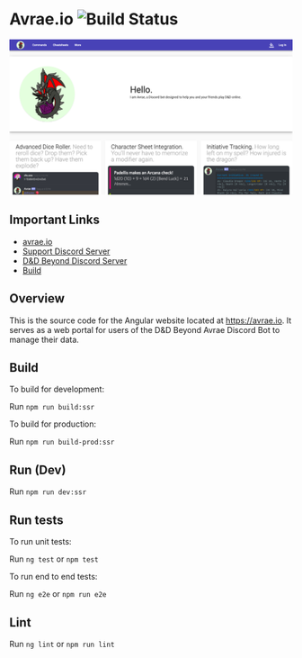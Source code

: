 # Avrae.io ![Build Status](https://github.com/avrae/avrae.io/workflows/Test/badge.svg)

![Avrae.io](docs/avrae.png)

## Important Links
- [avrae.io](https://avrae.io)
- [Support Discord Server](http://support.avrae.io)
- [D&D Beyond Discord Server](https://dndbeyond.com/discord)
- [Build](https://travis-ci.org/avrae/avrae.io)

## Overview

This is the source code for the Angular website located at https://avrae.io.  It serves as a web portal for users of the D&D Beyond Avrae Discord Bot to manage their data.

## Build

To build for development:

Run `npm run build:ssr`

To build for production:

Run `npm run build-prod:ssr`

## Run (Dev)

Run `npm run dev:ssr`

## Run tests

To run unit tests:

Run `ng test` or `npm test`

To run end to end tests:

Run `ng e2e` or `npm run e2e`

## Lint

Run `ng lint` or `npm run lint`
